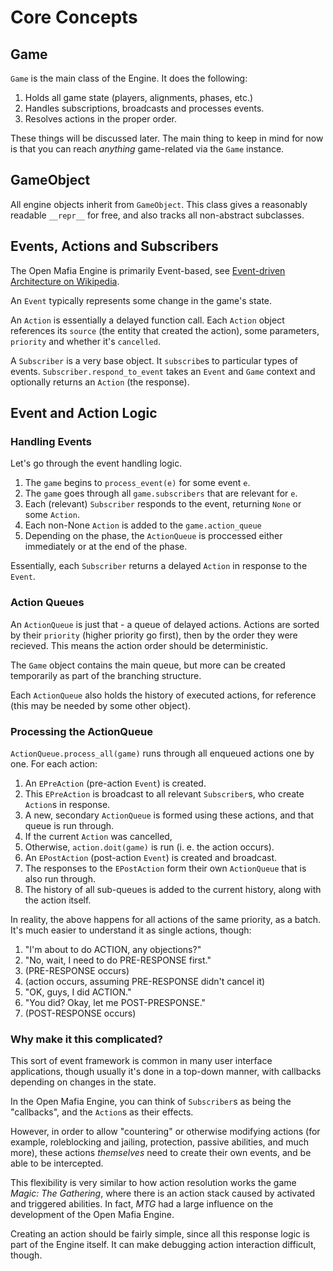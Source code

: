 # Core Concepts

## Game

`Game` is the main class of the Engine. It does the following:

1. Holds all game state (players, alignments, phases, etc.)
2. Handles subscriptions, broadcasts and processes events.
3. Resolves actions in the proper order.

These things will be discussed later. The main thing to keep in mind for now
is that you can reach *anything* game-related via the `Game` instance.

## GameObject

All engine objects inherit from `GameObject`. This class gives a reasonably readable
`__repr__` for free, and also tracks all non-abstract subclasses.

## Events, Actions and Subscribers

The Open Mafia Engine is primarily Event-based, see
[Event-driven Architecture on Wikipedia](https://en.wikipedia.org/wiki/Event-driven_architecture).

An `Event` typically represents some change in the game's state.

An `Action` is essentially a delayed function call.
Each `Action` object references its `source` (the entity that created the action),
some parameters, `priority` and whether it's `cancelled`.

A `Subscriber` is a very base object. It `subscribe`s to particular types of
events. `Subscriber.respond_to_event` takes an `Event` and `Game` context and
optionally returns an `Action` (the response).

## Event and Action Logic

### Handling Events

Let's go through the event handling logic.

1. The `game` begins to `process_event(e)` for some event `e`.
2. The `game` goes through all `game.subscribers` that are relevant for `e`.
3. Each (relevant) `Subscriber` responds to the event, returning `None` or some `Action`.
4. Each non-None `Action` is added to the `game.action_queue`
5. Depending on the phase, the `ActionQueue` is proccessed either immediately or at the end of the phase.

Essentially, each `Subscriber` returns a delayed `Action` in response to the `Event`.

### Action Queues

An `ActionQueue` is just that - a queue of delayed actions.
Actions are sorted by their `priority` (higher priority go first), then by the
order they were recieved. This means the action order should be deterministic.

The `Game` object contains the main queue, but more can be created temporarily
as part of the branching structure.

Each `ActionQueue` also holds the history of executed actions, for reference
(this may be needed by some other object).

### Processing the ActionQueue

`ActionQueue.process_all(game)` runs through all enqueued actions one by one.
For each action:

1. An `EPreAction` (pre-action `Event`) is created.
2. This `EPreAction` is broadcast to all relevant `Subscriber`s, who create `Action`s in response.
3. A new, secondary `ActionQueue` is formed using these actions, and that queue is run through.
4. If the current `Action` was cancelled,
5. Otherwise, `action.doit(game)` is run (i. e. the action occurs).
6. An `EPostAction` (post-action `Event`) is created and broadcast.
7. The responses to the `EPostAction` form their own `ActionQueue` that is also run through.
8. The history of all sub-queues is added to the current history, along with the action itself.

In reality, the above happens for all actions of the same priority, as a batch.
It's much easier to understand it as single actions, though:

1. "I'm about to do ACTION, any objections?"
2. "No, wait, I need to do PRE-RESPONSE first."
3. (PRE-RESPONSE occurs)
4. (action occurs, assuming PRE-RESPONSE didn't cancel it)
5. "OK, guys, I did ACTION."
6. "You did? Okay, let me POST-PRESPONSE."
7. (POST-RESPONSE occurs)

### Why make it this complicated?

This sort of event framework is common in many user interface applications,
though usually it's done in a top-down manner, with callbacks depending on
changes in the state.

In the Open Mafia Engine, you can think of `Subscriber`s as being the "callbacks",
and the `Action`s as their effects.

However, in order to allow "countering" or otherwise modifying actions (for example,
roleblocking and jailing, protection, passive abilities, and much more), these
actions *themselves* need to create their own events, and be able to be intercepted.

This flexibility is very similar to how action resolution works the game
*Magic: The Gathering*, where there is an action stack caused by activated and
triggered abilities. In fact, *MTG* had a large influence on the development
of the Open Mafia Engine.

Creating an action should be fairly simple, since all this response logic is
part of the Engine itself. It can make debugging action interaction difficult, though.
